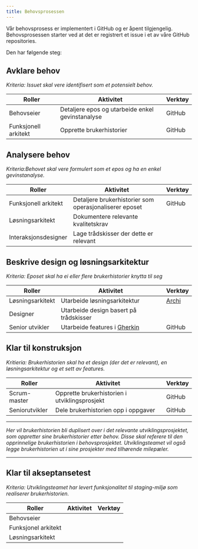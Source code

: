```yaml
---
title: Behovsprosessen
---
```


Vår behovsprosess er implementert i GitHub og er åpent tilgjengelig. Behovsprosessen starter ved at det er registrert et issue i et av våre GitHub repositories.

Den har følgende steg:
## Avklare behov
*Kriteria: Issuet skal vere identifisert som et potensielt behov.*

| Roller | Aktivitet | Verktøy |
| ------ | --------- | ------- |
| Behovseier | Detaljere epos og utarbeide enkel gevinstanalyse | GitHub |
| Funksjonell arkitekt | Opprette brukerhistorier | GitHub |
## Analysere behov
*Kriteria:Behovet skal vere formulert som et epos og ha en enkel gevinstanalyse.*

| Roller | Aktivitet | Verktøy |
| ------ | --------- | ------- |
| Funksjonell arkitekt | Detaljere brukerhistorier som operasjonaliserer eposet | GitHub |
| Løsningsarkitekt | Dokumentere relevante kvalitetskrav | |
| Interaksjonsdesigner | Lage trådskisser der dette er relevant | |
## Beskrive design og løsningsarkitektur
*Kriteria: Eposet skal ha ei eller flere brukerhistorier knytta til seg*

| Roller | Aktivitet | Verktøy |
| ------ | --------- | ------- |
| Løsningsarkitekt | Utarbeide løsningsarkitektur | [Archi](https://github.com/Informasjonsforvaltning/SA_Informasjonsforvaltning) |
| Designer | Utarbeide design basert på trådskisser | |
| Senior utvikler | Utarbeide features i [Gherkin](https://docs.cucumber.io/gherkin/reference/)| GitHub |
## Klar til konstruksjon
*Kritieria: Brukerhistorien skal ha et design (der det er relevant), en løsningsarkitektur og et sett av features.*

| Roller | Aktivitet | Verktøy |
| ------ | --------- | ------- |
| Scrum-master| Opprette brukerhistorien i utviklingsprosjekt | GitHub |
| Seniorutvikler | Dele brukerhistorien opp i oppgaver | GitHub |
___
*Her vil brukerhistorien bli duplisert over i det relevante utviklingsprosjektet, som oppretter sine brukerhistorier etter behov. Disse skal referere til den opprinnelige brukerhistorien i behovsprosjektet. Utviklingsteamet vil også legge brukerhistorien ut i sine prosjekter med tilhørende milepæler.*
___
## Klar til akseptansetest
*Kriteria: Utviklingsteamet har levert funksjonalitet til staging-miljø som realiserer brukerhistorien.*

| Roller | Aktivitet | Verktøy |
| ------ | --------- | ------- |
| Behovseier | | |
| Funksjonel arkitekt | | |
| Løsningsarkitekt | |
